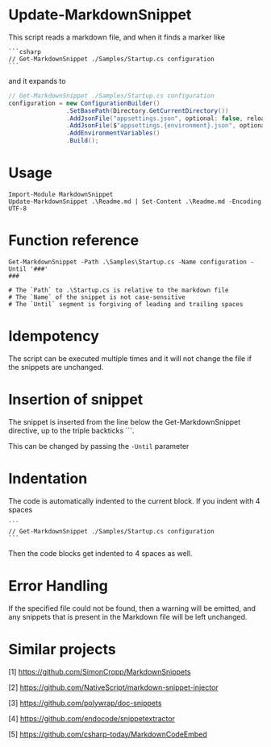 ﻿# Update-MarkdownSnippet

This script reads a markdown file, and when it finds a marker
like

````
```csharp
// Get-MarkdownSnippet ./Samples/Startup.cs configuration
```
````

and it expands to

```csharp
// Get-MarkdownSnippet ./Samples/Startup.cs configuration
configuration = new ConfigurationBuilder()
                .SetBasePath(Directory.GetCurrentDirectory())
                .AddJsonFile("appsettings.json", optional: false, reloadOnChange: true)
                .AddJsonFile($"appsettings.{environment}.json", optional: true)
                .AddEnvironmentVariables()
                .Build();
```

# Usage

```
Import-Module MarkdownSnippet
Update-MarkdownSnippet .\Readme.md | Set-Content .\Readme.md -Encoding UTF-8
```

# Function reference

```pwsh
Get-MarkdownSnippet -Path .\Samples\Startup.cs -Name configuration -Until '###'
###

# The `Path` to .\Startup.cs is relative to the markdown file
# The `Name` of the snippet is not case-sensitive
# The `Until` segment is forgiving of leading and trailing spaces
```

# Idempotency

The script can be executed multiple times and it will not change
the file if the snippets are unchanged.

# Insertion of snippet

The snippet is inserted from the line below the Get-MarkdownSnippet
directive, up to the triple backticks ```.

This can be changed by passing the `-Until` parameter

# Indentation

The code is automatically indented to the current block.
If you indent with 4 spaces

    ```
    // Get-MarkdownSnippet ./Samples/Startup.cs configuration
    ```

Then the code blocks get indented to 4 spaces as well.

# Error Handling

If the specified file could not be found, then a warning will be emitted,
and any snippets that is present in the Markdown file will be left unchanged.

# Similar projects

[1] https://github.com/SimonCropp/MarkdownSnippets

[2] https://github.com/NativeScript/markdown-snippet-injector

[3] https://github.com/polywrap/doc-snippets

[4] https://github.com/endocode/snippetextractor

[5] https://github.com/csharp-today/MarkdownCodeEmbed

[//]: # (This may be the most platform independent comment)

